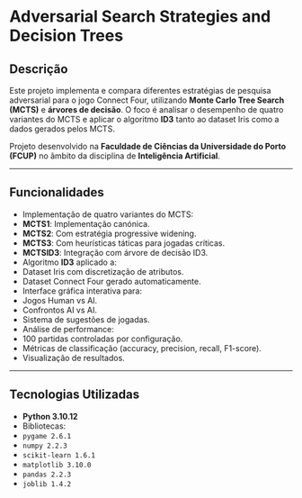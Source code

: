 # Adversarial Search Strategies and Decision Trees

## Descrição
Este projeto implementa e compara diferentes estratégias de pesquisa adversarial para o jogo Connect Four, utilizando **Monte Carlo Tree Search (MCTS)** e **árvores de decisão**. O foco é analisar o desempenho de quatro variantes do MCTS e aplicar o algoritmo **ID3** tanto ao dataset Iris como a dados gerados pelos MCTS.

Projeto desenvolvido na **Faculdade de Ciências da Universidade do Porto (FCUP)** no âmbito da disciplina de **Inteligência Artificial**.

---

## Funcionalidades

- Implementação de quatro variantes do MCTS:
 - **MCTS1**: Implementação canónica.
 - **MCTS2**: Com estratégia progressive widening.
 - **MCTS3**: Com heurísticas táticas para jogadas críticas.
 - **MCTSID3**: Integração com árvore de decisão ID3.
- Algoritmo **ID3** aplicado a:
 - Dataset Iris com discretização de atributos.
 - Dataset Connect Four gerado automaticamente.
- Interface gráfica interativa para:
 - Jogos Human vs AI.
 - Confrontos AI vs AI.
 - Sistema de sugestões de jogadas.
- Análise de performance:
 - 100 partidas controladas por configuração.
 - Métricas de classificação (accuracy, precision, recall, F1-score).
 - Visualização de resultados.

---

## Tecnologias Utilizadas

- **Python 3.10.12**
- Bibliotecas:
 - `pygame 2.6.1`
 - `numpy 2.2.3`
 - `scikit-learn 1.6.1`
 - `matplotlib 3.10.0`
 - `pandas 2.2.3`
 - `joblib 1.4.2`
